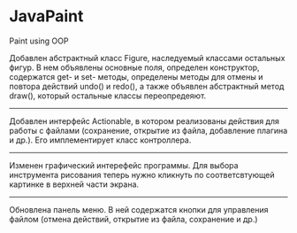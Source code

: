 # JavaPaint
Paint using OOP

Добавлен абстрактный класс Figure, наследуемый классами остальных фигур. В нем объявлены основные поля, определен конструктор, содержатся get- и set- методы, определены методы для отмены и повтора действий undo() и redo(), а также объявлен абстрактный метод draw(), который остальные классы переопредеяют.
____
Добавлен интерфейс Actionable, в котором реализованы действия для работы с файлами (сохранение, открытие из файла, добавление плагина и др.). Его имплементирует класс контроллера.
____
Изменен графический интерефейс программы. Для выбора инструмента рисования теперь нужно кликнуть по соответсвтующей картинке в верхней части экрана.
____
Обновлена панель меню. В ней содержатся кнопки для управления файлом (отмена действий, открытие из файла, сохранение и др.)
